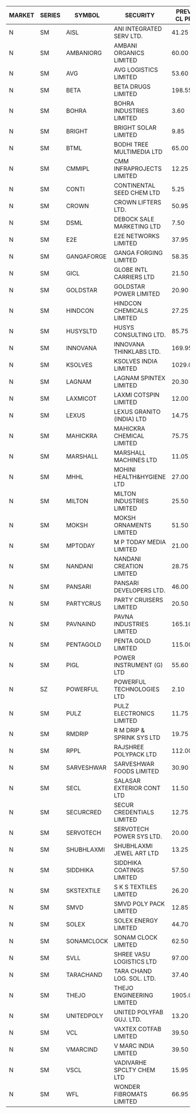 


| MARKET | SERIES | SYMBOL | SECURITY | PREV CL PR | OPEN PRICE | HIGH PRICE | LOW PRICE | CLOSE PRICE | NET TRDVAL | NET TRDQTY | CORP IND | HI 52 WK | LO 52 WK |
| ----- | ----- | ----- | ----- | ----- | ----- | ----- | ----- | ----- | ----- | ----- | ----- | ----- | ----- |
| N | SM | AISL | ANI INTEGRATED SERV LTD. | 41.25 | 41.80 | 41.80 | 40.00 | 40.95 | 976680.00 | 24000 |  | 44.40 | 14.30 |
| N | SM | AMBANIORG | AMBANI ORGANICS LIMITED | 60.00 | 64.00 | 66.00 | 64.00 | 66.00 | 260000.00 | 4000 |  | 66.00 | 42.35 |
| N | SM | AVG | AVG LOGISTICS LIMITED | 53.60 | 53.60 | 53.60 | 51.35 | 51.35 | 125940.00 | 2400 |  | 65.50 | 26.70 |
| N | SM | BETA | BETA DRUGS LIMITED | 198.55 | 208.40 | 208.45 | 208.40 | 208.45 | 1334040.00 | 6400 |  | 208.45 | 43.30 |
| N | SM | BOHRA | BOHRA INDUSTRIES LIMITED | 3.60 | 3.75 | 3.75 | 3.75 | 3.75 | 15000.00 | 4000 |  | 3.75 | .75 |
| N | SM | BRIGHT | BRIGHT SOLAR LIMITED | 9.85 | 9.85 | 10.35 | 9.85 | 10.35 | 90150.00 | 9000 |  | 15.55 | 4.70 |
| N | SM | BTML | BODHI TREE MULTIMEDIA LTD | 65.00 | 65.00 | 65.00 | 65.00 | 65.00 | 156000.00 | 2400 |  | 96.00 | 64.05 |
| N | SM | CMMIPL | CMM INFRAPROJECTS LIMITED | 12.25 | 12.85 | 12.85 | 12.85 | 12.85 | 77100.00 | 6000 |  | 12.85 | 2.25 |
| N | SM | CONTI | CONTINENTAL SEED CHEM LTD | 5.25 | 5.50 | 5.50 | 5.25 | 5.50 | 54161.25 | 9999 |  | 19.05 | 5.20 |
| N | SM | CROWN | CROWN LIFTERS LTD. | 50.95 | 53.45 | 53.45 | 53.45 | 53.45 | 53450.00 | 1000 |  | 53.45 | 38.00 |
| N | SM | DSML | DEBOCK SALE MARKETING LTD | 7.50 | 7.85 | 7.85 | 7.85 | 7.85 | 47100.00 | 6000 |  | 21.95 | 3.50 |
| N | SM | E2E | E2E NETWORKS LIMITED | 37.95 | 37.05 | 38.00 | 37.00 | 38.00 | 527100.00 | 14000 |  | 61.30 | 14.60 |
| N | SM | GANGAFORGE | GANGA FORGING LIMITED | 58.35 | 59.65 | 59.75 | 59.55 | 59.65 | 1909200.00 | 32000 |  | 59.75 | 9.50 |
| N | SM | GICL | GLOBE INTL CARRIERS LTD | 21.50 | 21.25 | 21.25 | 21.25 | 21.25 | 318750.00 | 15000 |  | 23.80 | 16.90 |
| N | SM | GOLDSTAR | GOLDSTAR POWER LIMITED | 20.90 | 21.40 | 21.40 | 21.40 | 21.40 | 128400.00 | 6000 |  | 25.45 | 19.70 |
| N | SM | HINDCON | HINDCON CHEMICALS LIMITED | 27.25 | 27.25 | 27.30 | 27.25 | 27.25 | 763200.00 | 28000 |  | 28.00 | 8.25 |
| N | SM | HUSYSLTD | HUSYS CONSULTING LTD. | 85.75 | 90.00 | 90.00 | 90.00 | 90.00 | 180000.00 | 2000 |  | 131.85 | 20.50 |
| N | SM | INNOVANA | INNOVANA THINKLABS LTD. | 169.95 | 162.50 | 175.00 | 162.50 | 175.00 | 337500.00 | 2000 |  | 196.45 | 70.25 |
| N | SM | KSOLVES | KSOLVES INDIA LIMITED | 1029.00 | 1068.80 | 1068.80 | 1022.00 | 1022.00 | 4098195.00 | 3900 |  | 1068.80 | 102.05 |
| N | SM | LAGNAM | LAGNAM SPINTEX LIMITED | 20.30 | 21.30 | 21.30 | 21.30 | 21.30 | 127800.00 | 6000 |  | 22.35 | 6.60 |
| N | SM | LAXMICOT | LAXMI COTSPIN LIMITED | 12.00 | 12.00 | 13.45 | 12.00 | 12.30 | 226500.00 | 18000 |  | 13.45 | 6.40 |
| N | SM | LEXUS | LEXUS GRANITO (INDIA) LTD | 14.75 | 14.05 | 14.05 | 14.05 | 14.05 | 14050.00 | 1000 |  | 22.50 | 5.20 |
| N | SM | MAHICKRA | MAHICKRA CHEMICAL LIMITED | 75.75 | 75.80 | 75.80 | 75.80 | 75.80 | 113700.00 | 1500 |  | 84.25 | 70.00 |
| N | SM | MARSHALL | MARSHALL MACHINES LTD | 11.05 | 11.60 | 11.60 | 11.60 | 11.60 | 34800.00 | 3000 |  | 15.50 | 4.85 |
| N | SM | MHHL | MOHINI HEALTH&HYGIENE LTD | 27.00 | 27.00 | 28.35 | 25.65 | 28.20 | 1702500.00 | 63000 |  | 28.35 | 11.80 |
| N | SM | MILTON | MILTON INDUSTRIES LIMITED | 25.50 | 25.50 | 26.35 | 24.25 | 24.25 | 773080.00 | 30800 |  | 27.05 | 7.00 |
| N | SM | MOKSH | MOKSH ORNAMENTS LIMITED | 51.50 | 53.95 | 54.00 | 51.55 | 51.65 | 1420050.00 | 27000 |  | 54.00 | 21.00 |
| N | SM | MPTODAY | M P TODAY MEDIA LIMITED | 21.00 | 20.00 | 20.00 | 20.00 | 20.00 | 40000.00 | 2000 |  | 23.85 | 9.70 |
| N | SM | NANDANI | NANDANI CREATION LIMITED | 28.75 | 30.15 | 30.15 | 30.05 | 30.15 | 602250.00 | 20000 |  | 30.15 | 7.65 |
| N | SM | PANSARI | PANSARI DEVELOPERS LTD. | 46.00 | 44.95 | 45.00 | 44.95 | 45.00 | 809700.00 | 18000 |  | 53.00 | 21.90 |
| N | SM | PARTYCRUS | PARTY CRUISERS LIMITED | 20.50 | 19.55 | 21.00 | 19.55 | 21.00 | 203200.00 | 10000 |  | 39.90 | 16.55 |
| N | SM | PAVNAIND | PAVNA INDUSTRIES LIMITED | 165.10 | 165.10 | 167.00 | 165.10 | 167.00 | 265680.00 | 1600 |  | 168.50 | 165.05 |
| N | SM | PENTAGOLD | PENTA GOLD LIMITED | 115.00 | 112.00 | 112.00 | 112.00 | 112.00 | 336000.00 | 3000 |  | 115.00 | 15.40 |
| N | SM | PIGL | POWER INSTRUMENT (G) LTD | 55.60 | 53.05 | 53.30 | 53.05 | 53.30 | 425400.00 | 8000 |  | 61.75 | 8.90 |
| N | SZ | POWERFUL | POWERFUL TECHNOLOGIES LTD | 2.10 | 2.20 | 2.20 | 2.20 | 2.20 | 57200.00 | 26000 |  | 7.55 | 1.90 |
| N | SM | PULZ | PULZ ELECTRONICS LIMITED | 11.75 | 12.30 | 12.30 | 12.30 | 12.30 | 49200.00 | 4000 |  | 16.65 | 9.70 |
| N | SM | RMDRIP | R M DRIP & SPRINK SYS LTD | 19.75 | 18.80 | 20.50 | 18.80 | 19.00 | 379800.00 | 20000 |  | 63.00 | 18.80 |
| N | SM | RPPL | RAJSHREE POLYPACK LTD | 112.00 | 111.95 | 111.95 | 108.00 | 109.00 | 2623500.00 | 24000 |  | 121.00 | 47.75 |
| N | SM | SARVESHWAR | SARVESHWAR FOODS LIMITED | 30.90 | 31.45 | 32.40 | 31.45 | 32.40 | 359680.00 | 11200 |  | 37.85 | 9.60 |
| N | SM | SECL | SALASAR EXTERIOR CONT LTD | 11.50 | 12.00 | 12.05 | 11.70 | 12.05 | 359850.00 | 30000 |  | 46.50 | 9.90 |
| N | SM | SECURCRED | SECUR CREDENTIALS LIMITED | 12.75 | 13.25 | 13.35 | 13.25 | 13.35 | 15960.00 | 1200 |  | 24.25 | 12.00 |
| N | SM | SERVOTECH | SERVOTECH POWER SYS LTD. | 20.00 | 21.00 | 21.00 | 21.00 | 21.00 | 84000.00 | 4000 |  | 23.80 | 8.50 |
| N | SM | SHUBHLAXMI | SHUBHLAXMI JEWEL ART LTD | 13.25 | 13.50 | 13.50 | 13.50 | 13.50 | 13500.00 | 1000 |  | 29.90 | 12.05 |
| N | SM | SIDDHIKA | SIDDHIKA COATINGS LIMITED | 57.50 | 57.50 | 58.00 | 57.50 | 57.50 | 461000.00 | 8000 |  | 58.00 | 51.00 |
| N | SM | SKSTEXTILE | S K S TEXTILES LIMITED | 26.20 | 24.90 | 24.90 | 24.90 | 24.90 | 24900.00 | 1000 |  | 30.45 | 22.10 |
| N | SM | SMVD | SMVD POLY PACK LIMITED | 12.85 | 13.45 | 13.45 | 13.45 | 13.45 | 26900.00 | 2000 |  | 13.45 | 6.45 |
| N | SM | SOLEX | SOLEX ENERGY LIMITED | 44.70 | 45.00 | 45.00 | 45.00 | 45.00 | 90000.00 | 2000 |  | 59.20 | 20.15 |
| N | SM | SONAMCLOCK | SONAM CLOCK LIMITED | 62.50 | 62.55 | 62.55 | 61.00 | 61.25 | 554400.00 | 9000 |  | 66.00 | 37.50 |
| N | SM | SVLL | SHREE VASU LOGISTICS LTD | 97.00 | 80.00 | 86.00 | 80.00 | 86.00 | 166000.00 | 2000 |  | 104.00 | 76.00 |
| N | SM | TARACHAND | TARA CHAND LOG. SOL. LTD. | 37.40 | 37.65 | 37.80 | 36.75 | 37.15 | 4090600.00 | 110000 |  | 42.85 | 26.00 |
| N | SM | THEJO | THEJO ENGINEERING LIMITED | 1905.00 | 1995.00 | 2050.00 | 1955.00 | 1970.00 | 1804100.00 | 900 |  | 2255.00 | 354.50 |
| N | SM | UNITEDPOLY | UNITED POLYFAB GUJ. LTD. | 13.20 | 12.55 | 12.55 | 12.55 | 12.55 | 112950.00 | 9000 |  | 59.75 | 5.95 |
| N | SM | VCL | VAXTEX COTFAB LIMITED | 39.50 | 40.50 | 40.60 | 39.05 | 40.20 | 962100.00 | 24000 |  | 44.95 | 17.00 |
| N | SM | VMARCIND | V MARC INDIA LIMITED | 39.50 | 39.30 | 39.30 | 39.30 | 39.30 | 235800.00 | 6000 |  | 45.00 | 38.30 |
| N | SM | VSCL | VADIVARHE SPCLTY CHEM LTD | 15.95 | 16.60 | 16.60 | 16.60 | 16.60 | 49800.00 | 3000 |  | 19.55 | 5.85 |
| N | SM | WFL | WONDER FIBROMATS LIMITED | 66.95 | 65.50 | 65.50 | 65.50 | 65.50 | 104800.00 | 1600 |  | 84.70 | 42.70 |




